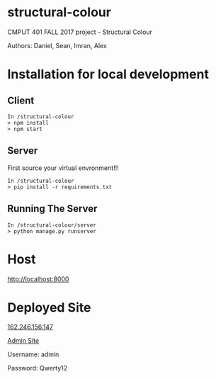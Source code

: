 # structural-colour
CMPUT 401 FALL 2017 project - Structural Colour

Authors: Daniel, Sean, Imran, Alex

# Installation for local development

## Client
```
In /structural-colour
> npm install  
> npm start  
```

## Server
First source your virtual envronment!!!
```
In /structural-colour
> pip install -r requirements.txt
```

## Running The Server
```
In /structural-colour/server
> python manage.py runserver
```

# Host
[http://localhost:8000](http://localhost:8000)

# Deployed Site
[162.246.156.147](162.246.156.147)

[Admin Site](162.246.156.147/admin)

Username: admin

Password: Qwerty12
